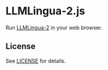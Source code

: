 # LLMLingua-2.js

Run [LLMLingua-2](https://github.com/microsoft/LLMLingua) in your web browser.

## License

See [LICENSE](LICENSE) for details.
